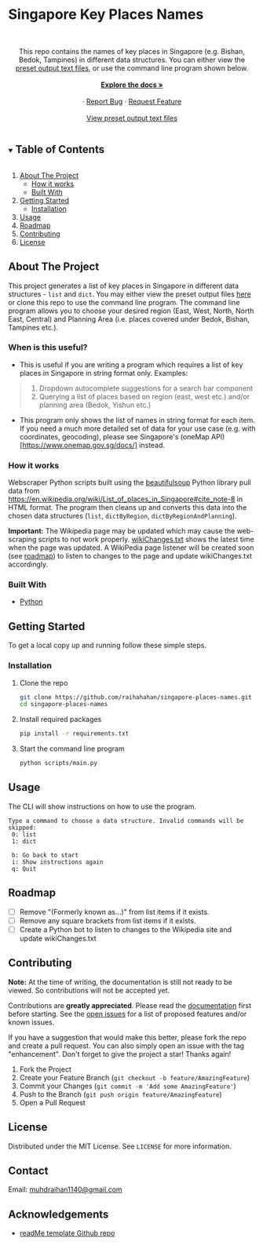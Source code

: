 <!--
*** Thanks for checking out the Best-README-Template. If you have a suggestion
*** that would make this better, please fork the repo and create a pull request
*** or simply open an issue with the tag "enhancement".
*** Thanks again! Now go create something AMAZING! :D
***
***
***
*** To avoid retyping too much info. Do a search and replace for the following:
*** raihahahan, singapore-places-names, twitter_handle, muhdraihan1140@gmail.com, Singapore Key Places Names, This repo contains the names of key places in Singapore (e.g. Bishan, Bedok, Tampines) in different data structures. You can either view the output text files, or use the command line program shown below.
-->



<!-- PROJECT SHIELDS -->
<!--
*** I'm using markdown "reference style" links for readability.
*** Reference links are enclosed in brackets [ ] instead of parentheses ( ).
*** See the bottom of this document for the declaration of the reference variables
*** for contributors-url, forks-url, etc. This is an optional, concise syntax you may use.
*** https://www.markdownguide.org/basic-syntax/#reference-style-links
-->
<!-- [![Contributors][contributors-shield]][contributors-url]
[![Forks][forks-shield]][forks-url]
[![Stargazers][stars-shield]][stars-url]
[![Issues][issues-shield]][issues-url]
[![MIT License][license-shield]][license-url]
[![LinkedIn][linkedin-shield]][linkedin-url] -->
# Singapore Key Places Names

<!-- PROJECT LOGO -->
<br />
<p align="center">
<!--   <a href="https://github.com/raihahahan/singapore-places-names">
    <img src="images/logo.png" alt="Logo" width="80" height="80">
  </a> -->
<!-- 
  <h3 align="center">Singapore Key Places Names</h3> -->

  <p align="center">
    This repo contains the names of key places in Singapore (e.g. Bishan, Bedok, Tampines) in different data structures. You can either view the <a href="https://github.com/raihahahan/singapore-places-names/tree/main/output">preset output text files</a>, or use the command line program shown below.
    <br />
<!--     <a href="https://github.com/raihahahan/README-Wiki-Test/blob/5266dedebfd1251f7069f614e8bd39a178437c77/Green%20App/Wiki.md"><strong>Wiki »</strong></a>
    <br /> -->
    <br>
    <a href="https://github.com/raihahahan/singapore-places-names/blob/main/documentation.md"><strong> Explore the docs »</strong></a>
    <br/>
    <br />
<!--     <a href="https://github.com/raihahahan/singapore-places-names">View Demo</a>  TODO-->
    ·
    <a href="https://github.com/raihahahan/singapore-places-names/issues">Report Bug</a>
    ·
    <a href="https://github.com/raihahahan/singapore-places-names/issues">Request Feature</a>
      <br/>
      <br/>
    <a href="https://github.com/raihahahan/singapore-places-names/tree/main/output">View preset output text files</a>
  </p>
</p>

<!-- TABLE OF CONTENTS -->
<details open="open">
  <summary><h2 style="display: inline-block">Table of Contents</h2></summary>
  <ol>
    <li>
      <a href="#about-the-project">About The Project</a>
      <ul>
        <li><a href="#how-it-works">How it works</a></li>
        <li><a href="#built-with">Built With</a></li>
      </ul>
    </li>
    <li>
      <a href="#getting-started">Getting Started</a>
      <ul>
<!--         <li><a href="#prerequisites">Prerequisites</a></li> -->
        <li><a href="#installation">Installation</a></li>
      </ul>
    </li>
    <li><a href="#usage">Usage</a></li>
    <li><a href="#roadmap">Roadmap</a></li>
    <li><a href="#contributing">Contributing</a></li>
    <li><a href="#license">License</a></li>
<!--     <li><a href="#contact">Contact</a></li>
    <li><a href="#acknowledgements">Acknowledgements</a></li> -->
  </ol>
</details>


<!-- ABOUT THE PROJECT -->
## About The Project
<!-- [![Product Name Screen Shot][product-screenshot]](https://example.com) -->
This project generates a list of key places in Singapore in different data structures - `list` and `dict`. You may either view the preset output files [here](https://github.com/raihahahan/singapore-places-names/tree/main/output) or clone this repo to use the command line program. The command line program allows you to choose your desired region (East, West, North, North East, Central) and Planning Area (i.e. places covered under Bedok, Bishan, Tampines etc.). 

### When is this useful?

- This is useful if you are writing a program which requires a list of key places in Singapore in string format only. Examples:
> 1. Dropdown autocomplete suggestions for a search bar component
> 2. Querying a list of places based on region (east, west etc.) and/or planning area (Bedok, Yishun etc.)
- This program only shows the list of names in string format for each item. If you need a much more detailed set of data for your use case (e.g. with coordinates, geocoding), please see Singapore's (oneMap API)[https://www.onemap.gov.sg/docs/] instead.

### How it works
Webscraper Python scripts built using the [beautifulsoup](https://www.crummy.com/software/BeautifulSoup/bs4/doc/) Python library pull data from https://en.wikipedia.org/wiki/List_of_places_in_Singapore#cite_note-8 in HTML format. The program then cleans up and converts this data into the chosen data structures (`list`, `dictByRegion`, `dictByRegionAndPlanning`).

**Important:** The Wikipedia page may be updated which may cause the web-scraping scripts to not work properly. [wikiChanges.txt](https://github.com/raihahahan/singapore-places-names/blob/main/wikiChanges.txt) shows the latest time when the page was updated. A WikiPedia page listener will be created soon (see [roadmap](#roadmap)) to listen to changes to the page and update wikiChanges.txt accordingly.

### Built With

* [Python](https://www.python.org/)

<!-- GETTING STARTED -->
## Getting Started

To get a local copy up and running follow these simple steps.

<!-- ### Prerequisites -->

### Installation

1. Clone the repo
   ```sh
   git clone https://github.com/raihahahan/singapore-places-names.git
   cd singapore-places-names
   ```
2. Install required packages
   ```sh
   pip install -r requirements.txt
   ```
3. Start the command line program
   ```sh
   python scripts/main.py
   ```

<!-- USAGE EXAMPLES -->
## Usage
The CLI will show instructions on how to use the program.
   ```
   Type a command to choose a data structure. Invalid commands will be skipped:
    0: list
    1: dict

    b: Go back to start
    i: Show instructions again
    q: Quit
   ```


<!-- ROADMAP -->
## Roadmap
- [ ] Remove "(Formerly known as...)" from list items if it exists.
- [ ] Remove any square brackets from list items if it exists.
- [ ] Create a Python bot to listen to changes to the Wikipedia site and update wikiChanges.txt

<!-- CONTRIBUTING -->
## Contributing

**Note:** At the time of writing, the documentation is still not ready to be viewed. So contributions will not be accepted yet.

Contributions are **greatly appreciated**. Please read the [documentation](https://github.com/raihahahan/singapore-places-names/blob/main/documentation.md) first before starting. See the [open issues](https://github.com/raihahahan/singapore-places-names/issues) for a list of proposed features and/or known issues.

If you have a suggestion that would make this better, please fork the repo and create a pull request. You can also simply open an issue with the tag "enhancement". Don't forget to give the project a star! Thanks again!

1. Fork the Project
2. Create your Feature Branch (`git checkout -b feature/AmazingFeature`)
3. Commit your Changes (`git commit -m 'Add some AmazingFeature'`)
4. Push to the Branch (`git push origin feature/AmazingFeature`)
5. Open a Pull Request

<!-- LICENSE -->
## License

Distributed under the MIT License. See `LICENSE` for more information.

<!-- CONTACT -->
## Contact

Email: muhdraihan1140@gmail.com

<!-- Project Link: [https://github.com/raihahahan/singapore-places-names](https://github.com/raihahahan/singapore-places-names) -->


<!-- ACKNOWLEDGEMENTS -->
## Acknowledgements

* [readMe template Github repo](https://github.com/othneildrew/Best-README-Template/blob/master/README.md)

<!-- MARKDOWN LINKS & IMAGES -->
<!-- https://www.markdownguide.org/basic-syntax/#reference-style-links -->
[contributors-shield]: https://img.shields.io/github/contributors/raihahahan/repo.svg?style=for-the-badge
[contributors-url]: https://github.com/raihahahan/repo/graphs/contributors
[forks-shield]: https://img.shields.io/github/forks/raihahahan/repo.svg?style=for-the-badge
[forks-url]: https://github.com/raihahahan/repo/network/members
[stars-shield]: https://img.shields.io/github/stars/raihahahan/repo.svg?style=for-the-badge
[stars-url]: https://github.com/raihahahan/repo/stargazers
[issues-shield]: https://img.shields.io/github/issues/raihahahan/repo.svg?style=for-the-badge
[issues-url]: https://github.com/raihahahan/repo/issues
[license-shield]: https://img.shields.io/github/license/raihahahan/repo.svg?style=for-the-badge
[license-url]: https://github.com/raihahahan/repo/blob/master/LICENSE.txt
[linkedin-shield]: https://img.shields.io/badge/-LinkedIn-black.svg?style=for-the-badge&logo=linkedin&colorB=555
[linkedin-url]: https://linkedin.com/in/raihahahan
